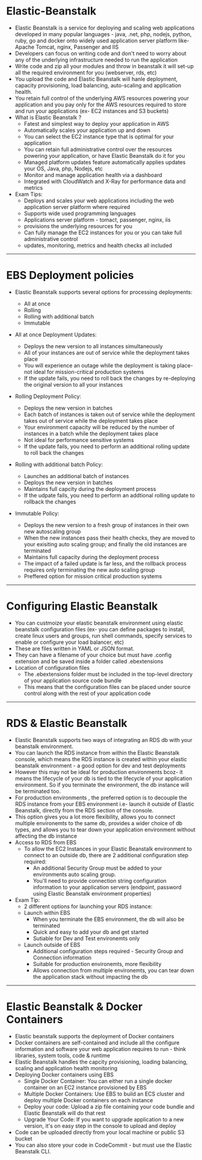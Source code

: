 # Elastic-Beanstalk

- Elastic Beanstalk is a service for deploying and scaling web applications developed in many popular languages - java, .net, php, nodejs, python, ruby, go and docker onto widely used application server platform like- Apache Tomcat, nginx, Passenger and IIS
- Developers can focus on writing code and don't need to worry about any of the underlying infrastructure needed to run the application
- Write code and zip all your modules and throw in beanstalk it will set-up all the required environment for you (webserver, rds, etc)
- You upload the code and Elastic Beanstalk will hanle deployment, capacity provisioning, load balancing, auto-scaling and application health.
- You retain full control of the underlying AWS resources powering your application and you pay only for the AWS resources required to store and run your applications (ex- EC2 instances and S3 buckets)
- What is Elastic Beanstalk ?
  - Fatest and simplest way to deploy your application in AWS
  - Automatically scales your application up and down
  - You can select the EC2 instance type that is optimal for your application
  - You can retain full administrative control over the resources powering your application, or have Elastic Beanstalk do it for you
  - Managed platform updates feature automatically applies updates your OS, Java, php, Nodejs, etc
  - Monitor and manage application health via a dashboard
  - Integrated with CloudWatch and X-Ray for performance data and metrics
- Exam Tips:
  - Deploys and scales your web applications including the web application server platform where required
  - Supports wide used programming languages
  - Applications server platform - tomact, passenger, nginx, iis
  - provisions the underlying resources for you
  - Can fully manage the EC2 instances for you or you can take full administrative control
  - updates, monitoring, metrics and health checks all included

---

# EBS Deployment policies

- Elastic Beanstalk supports several options for processing deployments:

  - All at once
  - Rolling
  - Rolling with additional batch
  - Immutable

- All at once Deployment Updates:

  - Deploys the new version to all instances simultaneously
  - All of your instances are out of service while the deployment takes place
  - You will experience an outage while the deployment is taking place- not ideal for mission-critical production systems
  - If the update fails, you need to roll back the changes by re-deploying the original version to all your instances

- Rolling Deployment Policy:

  - Deploys the new version in batches
  - Each batch of instances is taken out of service while the deployment takes out of service while the deployment takes place
  - Your environment capacity will be reduced by the number of instances in a batch while the deployment takes place
  - Not ideal for performance sensitive systems
  - If the update fails, you need to perform an additional rolling update to roll back the changes

- Rolling with additional batch Policy:

  - Launches an additional batch of instances
  - Deploys the new version in batches
  - Maintains full capcity during the deployment process
  - If the udpate fails, you need to perform an addtional rolling update to rollback the changes

- Immutable Policy:

  - Deploys the new version to a fresh group of instances in their own new autoscaling group
  - When the new instances pass their health checks, they are moved to your exisiting auto scaling group; and finally the old instances are terminated
  - Maintains full capacity during the deployment process
  - The impact of a failed update is far less, and the rollback process requires only terminating the new auto scaling group
  - Preffered option for mission critical production systems

---

# Configuring Elastic Beanstalk

- You can custmoize your elastic beanstalk environment using elastic beanstalk configuration files (ex- you can define packages to install, create linux users and groups, run shell commands, specify services to enable or configure your load balancer, etc)
- These are files written in YAML or JSON format.
- They can have a filename of your choice but must have .config extension and be saved inside a folder called .ebextensions
- Location of configuration files
  - The .ebextensions folder must be included in the top-level directory of your application source code bundle
  - This means that the configuration files can be placed under source control along with the rest of your application code

---

# RDS & Elastic Beanstalk

- Elastic Beanstalk supports two ways of integrating an RDS db with your beanstalk environment.
- You can launch the RDS instance from within the Elastic Beanstalk console, which means the RDS instance is created within your elastic beanstalk environment - a good option for dev and test deployments
- However this may not be ideal for production environments bcoz- it means the lifecycle of your db is tied to the lifecycle of your application environment. So if you terminate the environment, the db instance will be terminated too.
- For production environments , the preferred option is to decouple the RDS instance from your EBS environment i.e- launch it outside of Elastic Beanstalk, directly from the RDS section of the console.
- This option gives you a lot more flexibility, allows you to connect multiple environemts to the same db, provides a wider choice of db types, and allows you to tear down your application environment without affecting the db instance
- Access to RDS from EBS
  - To allow the EC2 Instances in your Elastic Beanstalk environment to connect to an outside db, there are 2 additional configuration step required:
    - An additional Security Group must be added to your environments auto scaling group.
    - You'll need to provide connection string configuration information to your application servers (endpoint, password using Elastic Beanstalk environment properties)
- Exam Tip:
  - 2 different options for launching your RDS instance:
  - Launch within EBS
    - When you terminate the EBS environment, the db will also be terminated
    - Quick and easy to add your db and get started
    - Sutiable for Dev and Test environemts only
  - Launch outside of EBS
    - Additional configuration steps required - Security Group and Connection information
    - Suitable for production environemts, more flexibility
    - Allows connection from multiple environemts, you can tear down the application stack without impacting the db

---

# Elastic Beanstalk & Docker Containers

- Elastic beanstalk supports the deployment of Docker containers
- Docker containers are self-contained and include all the configure information and software your web application requires to run - think libraries, system tools, code & runtime
- Elastic Beanstalk handles the capcity provisioning, loading balancing, scaling and application health monitoring
- Deploying Docker containers using EBS
  - Single Docker Container: You can either run a single docker container on an EC2 instance provisioned by EBS
  - Multiple Docker Containers: Use EBS to build an ECS cluster and deploy multiple Docker containers on each instance
  - Deploy your code: Upload a zip file containing your code bundle and Elastic Beanstalk will do that rest
  - Upgrade Your Code: If you want to upgrade application to a new version, it's on easy step in the console to upload and deploy
- Code can be uploaded directly from your local machine or public S3 bucket
- You can also store your code in CodeCommit - but must use the Elastic Beanstalk CLI.
